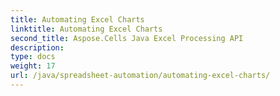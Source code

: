 ```yaml
---
title: Automating Excel Charts
linktitle: Automating Excel Charts
second_title: Aspose.Cells Java Excel Processing API
description: 
type: docs
weight: 17
url: /java/spreadsheet-automation/automating-excel-charts/
---
```

